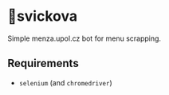 # 🍴svickova

Simple menza.upol.cz bot for menu scrapping.

## Requirements

* `selenium` (and `chromedriver`)
